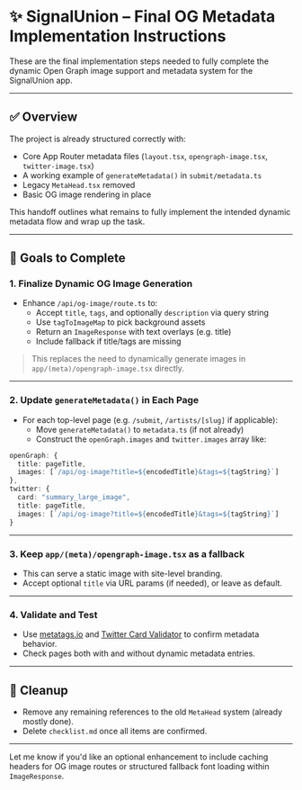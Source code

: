 # ✨ SignalUnion – Final OG Metadata Implementation Instructions

These are the final implementation steps needed to fully complete the dynamic Open Graph image support and metadata system for the SignalUnion app.

---

## ✅ Overview

The project is already structured correctly with:

- Core App Router metadata files (`layout.tsx`, `opengraph-image.tsx`, `twitter-image.tsx`)
- A working example of `generateMetadata()` in `submit/metadata.ts`
- Legacy `MetaHead.tsx` removed
- Basic OG image rendering in place

This handoff outlines what remains to fully implement the intended dynamic metadata flow and wrap up the task.

---

## 🔧 Goals to Complete

### 1. **Finalize Dynamic OG Image Generation**

- Enhance `/api/og-image/route.ts` to:
  - Accept `title`, `tags`, and optionally `description` via query string
  - Use `tagToImageMap` to pick background assets
  - Return an `ImageResponse` with text overlays (e.g. title)
  - Include fallback if title/tags are missing

> This replaces the need to dynamically generate images in `app/(meta)/opengraph-image.tsx` directly.

---

### 2. **Update `generateMetadata()` in Each Page**

- For each top-level page (e.g. `/submit`, `/artists/[slug]` if applicable):
  - Move `generateMetadata()` to `metadata.ts` (if not already)
  - Construct the `openGraph.images` and `twitter.images` array like:

```ts
openGraph: {
  title: pageTitle,
  images: [`/api/og-image?title=${encodedTitle}&tags=${tagString}`]
},
twitter: {
  card: "summary_large_image",
  title: pageTitle,
  images: [`/api/og-image?title=${encodedTitle}&tags=${tagString}`]
}
```

---

### 3. **Keep `app/(meta)/opengraph-image.tsx` as a fallback**

- This can serve a static image with site-level branding.
- Accept optional `title` via URL params (if needed), or leave as default.

---

### 4. **Validate and Test**

- Use [metatags.io](https://metatags.io) and [Twitter Card Validator](https://cards-dev.twitter.com/validator) to confirm metadata behavior.
- Check pages both with and without dynamic metadata entries.

---

## 🧼 Cleanup

- Remove any remaining references to the old `MetaHead` system (already mostly done).
- Delete `checklist.md` once all items are confirmed.

---

Let me know if you'd like an optional enhancement to include caching headers for OG image routes or structured fallback font loading within `ImageResponse`.

